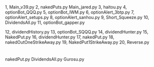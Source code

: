 1, Main_v39.py
2, nakedPuts.py Main_jared.py
3, haitou.py
4, optionBot_QQQ.py
5, optionBot_IWM.py
6, optionAlert_3btp.py
7, optionAlert_setups.py
8, optionAlert_sanhou.py
9, Short_Squeeze.py
10, DividendsAll.py
11, optionBot_gapper.py

12, dividendHistory.py
13, optionBot_SQQQ.py
14, dividendHunter.py
15, NakedPut.py
16, dividendHunter.py
17, nakedPut.py
18, nakedOutOneStrikeAway.py
19, NakedPut1StrikeAway.py
20, Reverse.py
#
nakedPut.py
DividendsAll.py
Gurosu.py
